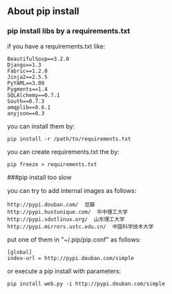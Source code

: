 ## About pip install

### pip install libs by a requirements.txt

if you have a requirements.txt like:

	BeautifulSoup==3.2.0
	Django==1.3
	Fabric==1.2.0
	Jinja2==2.5.5
	PyYAML==3.09
	Pygments==1.4
	SQLAlchemy==0.7.1
	South==0.7.3
	amqplib==0.6.1
	anyjson==0.3

you can install them by:

	pip install -r /path/to/requirements.txt

you can create requirements.txt the by:

	pip freeze > requirements.txt

###pip install too slow

you can try to add internal images as follows:

	http://pypi.douban.com/  豆瓣
	http://pypi.hustunique.com/  华中理工大学
	http://pypi.sdutlinux.org/  山东理工大学
	http://pypi.mirrors.ustc.edu.cn/  中国科学技术大学

put one of them in "~/.pip/pip.conf" as follows:

	[global]
	index-url = http://pypi.douban.com/simple

or execute a pip install with parameters:

	pip install web.py -i http://pypi.douban.com/simple

